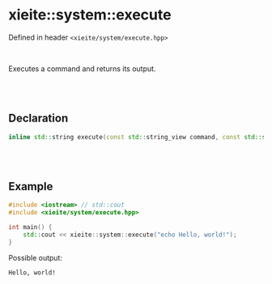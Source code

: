 # xieite::system::execute
Defined in header `<xieite/system/execute.hpp>`

<br/>

Executes a command and returns its output.

<br/><br/>

## Declaration
```cpp
inline std::string execute(const std::string_view command, const std::size_t chunkSize = 1024) noexcept;
```

<br/><br/>

## Example
```cpp
#include <iostream> // std::cout
#include <xieite/system/execute.hpp>

int main() {
	std::cout << xieite::system::execute("echo Hello, world!");
}
```
Possible output:
```
Hello, world!
```
